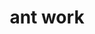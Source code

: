 ---
pid: CH858
title: ant work
location_transcription: Dilworth
zipcode: 
outside_phl: 
neighborhood: 
age: 
age_range: 
instagram: 
image_file_name: CH_858.jpg
proposal_transcription: 
topic: Unknown
topic_summary: '0'
type: Other No Form
keywords_other: 
credit: Marlene Liggins
image_labels: 
twitter: 
facebook: 
permalink: "/monuments/ch858/"
layout: item-page
---